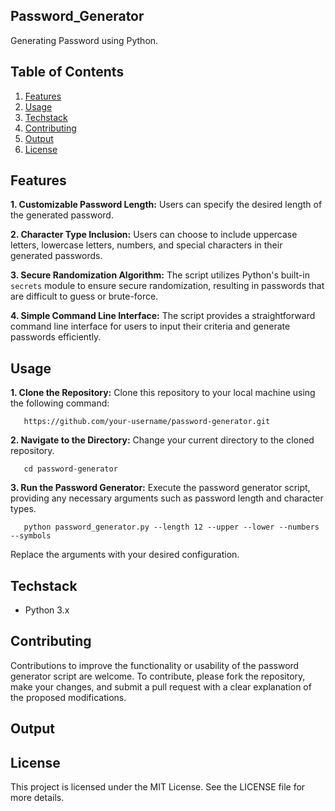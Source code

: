 ## Password_Generator

Generating Password using Python.

## Table of Contents

1. [Features](#features)
2. [Usage](#usage)
3. [Techstack](#techstack)
4. [Contributing](#contributing)
5. [Output](#output)
6. [License](#license)
   
## Features

**1. Customizable Password Length:**
   Users can specify the desired length of the generated password.
   
**2. Character Type Inclusion:**
   Users can choose to include uppercase letters, lowercase letters, numbers, and special characters in their generated passwords.
   
**3. Secure Randomization Algorithm:**
   The script utilizes Python's built-in `secrets` module to ensure secure randomization, resulting in passwords that are difficult to guess or brute-force.
   
**4. Simple Command Line Interface:**
   The script provides a straightforward command line interface for users to input their criteria and generate passwords efficiently.

## Usage

**1. Clone the Repository:** Clone this repository to your local machine using the following command:

       https://github.com/your-username/password-generator.git
   
**2. Navigate to the Directory:** Change your current directory to the cloned repository.

       cd password-generator
   
**3. Run the Password Generator:** Execute the password generator script, providing any necessary arguments such as password length and character types.

       python password_generator.py --length 12 --upper --lower --numbers --symbols
       
Replace the arguments with your desired configuration.

## Techstack

- Python 3.x

## Contributing

Contributions to improve the functionality or usability of the password generator script are welcome. To contribute, please fork the repository, make your changes, and submit a pull request with a clear explanation of the proposed modifications.

## Output



## License

This project is licensed under the MIT License. See the LICENSE file for more details.

